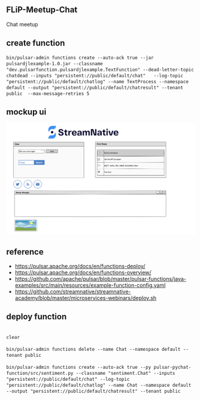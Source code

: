 ## FLiP-Meetup-Chat

Chat meetup

## create function

```
bin/pulsar-admin functions create --auto-ack true --jar pulsardjlexample-1.0.jar --classname "dev.pulsarfunction.pulsardjlexample.TextFunction" --dead-letter-topic chatdead --inputs "persistent://public/default/chat"   --log-topic "persistent://public/default/chatlog" --name TextProcess --namespace default --output "persistent://public/default/chatresult" --tenant public  --max-message-retries 5
```

## mockup ui

![mockup](https://github.com/tspannhw/FLiP-Meetup-Chat/raw/main/chatmockup.png)

## reference

* https://pulsar.apache.org/docs/en/functions-deploy/
* https://pulsar.apache.org/docs/en/functions-overview/
* https://github.com/apache/pulsar/blob/master/pulsar-functions/java-examples/src/main/resources/example-function-config.yaml
* https://github.com/streamnative/streamnative-academy/blob/master/microservices-webinars/deploy.sh

## deploy function

````

clear

bin/pulsar-admin functions delete --name Chat --namespace default --tenant public

bin/pulsar-admin functions create --auto-ack true --py pulsar-pychat-function/src/sentiment.py --classname "sentiment.Chat" --inputs "persistent://public/default/chat" --log-topic "persistent://public/default/chatlog" --name Chat --namespace default --output "persistent://public/default/chatresult" --tenant public

````
